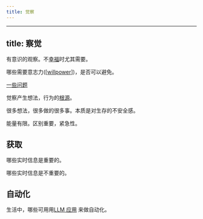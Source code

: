 ```yaml
---
title: 觉察
---
```


---
title: 察觉
---
有意识的观察。不[幸福](../readme.md)时尤其需要。

哪些需要意志力([[willpower]])，是否可以避免。

[一些问题](./question.md)

觉察产生想法，行为的[根源]()。

很多想法，很多做的很多事。本质是对生存的不安全感。

能量有限。区别重要，紧急性。


## 获取
哪些实时信息是重要的。

哪些实时信息是不重要的。

## 自动化
生活中，哪些可用用[LLM 应用](../../../2-society/1-economy/tech/base/ai/app/readme.md) 来做自动化。

[//begin]: # "Autogenerated link references for markdown compatibility"
[willpower]: willpower "意志力"
[//end]: # "Autogenerated link references"
